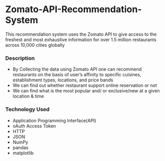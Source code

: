 # Zomato-API-Recommendation-System
This recommendation system uses the Zomato API to give access to the freshest and most exhaustive information for over 1.5 million restaurants across 10,000 cities globally

### Description
* By Collecting the data using Zomato API one can recommend restaurants on the basis of user’s affinity to specific cuisines, establishment types, locations, and price bands
* We can find out whether restaurant support online reservation or not
* We can find what is the most popular and/ or exclusive/new at a given location & time

### Technology Used
* Application Programming Interface(API)
* oAuth Access Token
* HTTP
* JSON
* NumPy
* pandas
* matplotlib
